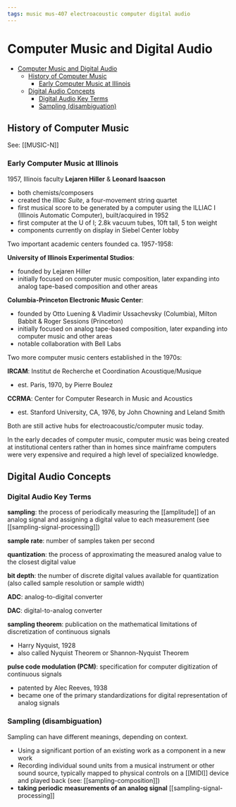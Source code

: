 ```yaml
---
tags: music mus-407 electroacoustic computer digital audio
---
```


# Computer Music and Digital Audio

- [Computer Music and Digital Audio](#computer-music-and-digital-audio)
  - [History of Computer Music](#history-of-computer-music)
    - [Early Computer Music at Illinois](#early-computer-music-at-illinois)
  - [Digital Audio Concepts](#digital-audio-concepts)
    - [Digital Audio Key Terms](#digital-audio-key-terms)
    - [Sampling (disambiguation)](#sampling-disambiguation)

## History of Computer Music

See: [[MUSIC-N]]

### Early Computer Music at Illinois

1957, Illinois faculty **Lejaren Hiller** & **Leonard Isaacson**

- both chemists/composers
- created the _Illiac Suite_, a four-movement string quartet
- first musical score to be generated by a computer using the ILLIAC I (Illinois Automatic Computer), built/acquired in 1952
- first computer at the U of I; 2.8k vacuum tubes, 10ft tall, 5 ton weight
- components currently on display in Siebel Center lobby

Two important academic centers founded ca. 1957-1958:

**University of Illinois Experimental Studios**:

- founded by Lejaren Hiller
- initially focused on computer music composition, later expanding into analog tape-based composition and other areas

**Columbia-Princeton Electronic Music Center**:

- founded by Otto Luening & Vladimir Ussachevsky (Columbia), Milton Babbit & Roger Sessions (Princeton)
- initially focused on analog tape-based composition, later expanding into computer music and other areas
- notable collaboration with Bell Labs

Two more computer music centers established in the 1970s:

**IRCAM**: Institut de Recherche et Coordination Acoustique/Musique

- est. Paris, 1970, by Pierre Boulez

**CCRMA**: Center for Computer Research in Music and Acoustics

- est. Stanford University, CA, 1976, by John Chowning and Leland Smith

Both are still active hubs for electroacoustic/computer music today.

In the early decades of computer music, computer music was being created at institutional centers rather than in homes since mainframe computers were very expensive and required a high level of specialized knowledge.

## Digital Audio Concepts

### Digital Audio Key Terms

**sampling**: the process of periodically measuring the [[amplitude]] of an analog signal and assigning a digital value to each measurement (see [[sampling-signal-processing]])

**sample rate**: number of samples taken per second

**quantization**: the process of approximating the measured analog value to the closest digital value

**bit depth**: the number of discrete digital values available for quantization (also called sample resolution or sample width)

**ADC**: analog-to-digital converter

**DAC**: digital-to-analog converter

**sampling theorem**: publication on the mathematical limitations of discretization of continuous signals

- Harry Nyquist, 1928
- also called Nyquist Theorem or Shannon-Nyquist Theorem

**pulse code modulation (PCM)**: specification for computer digitization of continuous signals

- patented by Alec Reeves, 1938
- became one of the primary standardizations for digital representation of analog signals

### Sampling (disambiguation)

Sampling can have different meanings, depending on context.

- Using a significant portion of an existing work as a component in a new work
- Recording individual sound units from a musical instrument or other sound source, typically mapped to physical controls on a [[MIDI]] device and played back (see: [[sampling-composition]])
- **taking periodic measurements of an analog signal** [[sampling-signal-processing]]
